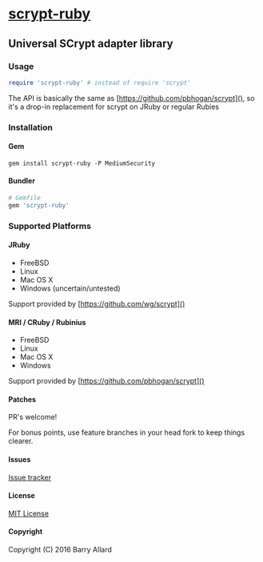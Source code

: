 # [scrypt-ruby](https://github.com/steakknife/scrypt-ruby)


## Universal SCrypt adapter library


### Usage

```ruby
require 'scrypt-ruby' # instead of require 'scrypt'
```

The API is basically the same as [https://github.com/pbhogan/scrypt](), so it's a drop-in replacement for scrypt on JRuby or regular Rubies


### Installation
#### Gem
```shell
gem install scrypt-ruby -P MediumSecurity
```

#### Bundler
```ruby
# Gemfile
gem 'scrypt-ruby'
```

### Supported Platforms
#### JRuby 
- FreeBSD
- Linux
- Mac OS X
- Windows (uncertain/untested)

Support provided by [https://github.com/wg/scrypt]()

#### MRI / CRuby / Rubinius
- FreeBSD
- Linux
- Mac OS X 
- Windows

Support provided by [https://github.com/pbhogan/scrypt]()

#### Patches

PR's welcome!

For bonus points, use feature branches in your head fork to keep things clearer.

#### Issues

[Issue tracker](https://github.com/steakknife/scrypt-ruby/issues)

#### License

[MIT License](MIT-LICENSE.txt)

#### Copyright

Copyright (C) 2016 Barry Allard
